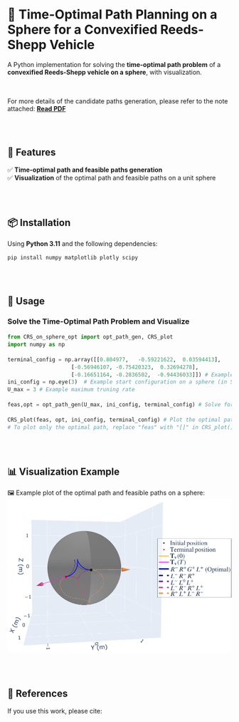 # 🚗 Time-Optimal Path Planning on a Sphere for a Convexified Reeds-Shepp Vehicle

A Python implementation for solving the **time-optimal path problem** of a **convexified Reeds-Shepp vehicle on a sphere**, with visualization.

<br><br>
For more details of the candidate paths generation, please refer to the note attached:
**[Read PDF](Convexified_Reeds_Shepp_on_Sphere_Path_Generation.pdf)**


<br><br>

## 🔹 Features
✅ **Time-optimal path and feasible paths generation**  
✅ **Visualization** of the optimal path and feasible paths on a unit sphere  

<br><br>

## 📦 Installation
Using **Python 3.11** and the following dependencies:

```bash
pip install numpy matplotlib plotly scipy
```

<br><br>


## 🚀 Usage

### Solve the Time-Optimal Path Problem and Visualize
```python
from CRS_on_sphere_opt import opt_path_gen, CRS_plot
import numpy as np

terminal_config = np.array([[0.804977,   -0.59221622,  0.03594413],
 		            [-0.56946107, -0.75420323,  0.32694278],
 		            [-0.16651164, -0.2836502,  -0.94436033]]) # Example desired terminal configuration on a sphere (in SO(3))
ini_config = np.eye(3)  # Example start configuration on a sphere (in SO(3))
U_max = 3 # Example maximum truning rate

feas,opt = opt_path_gen(U_max, ini_config, terminal_config) # Solve for the optimal path and all feasible paths

CRS_plot(feas, opt, ini_config, terminal_config) # Plot the optimal path and all feasible paths on a unit sphere
# To plot only the optimal path, replace "feas" with "[]" in CRS_plot()
```

<br><br>

## 📊 Visualization Example
🖼️ Example plot of the optimal path and feasible paths on a sphere:  
![Example Visualization](assets/numerical_example.png)


<br><br>

## 📖 References

If you use this work, please cite:

